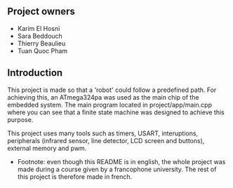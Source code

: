 ## Project owners

- Karim El Hosni
- Sara Beddouch
- Thierry Beaulieu
- Tuan Quoc Pham

## Introduction

This project is made so that a 'robot' could follow a predefined path. For achieving this, an ATmega324pa was used as the main chip of the embedded system. The main program located in project/app/main.cpp where you can see that a finite state machine was designed to achieve this purpose.

This project uses many tools such as timers, USART, interuptions, peripherals (infrared sensor, line detector, LCD screen and buttons), external memory and pwm.

- Footnote: even though this README is in english, the whole project was made during a course given by a francophone university. The rest of this project is therefore made in french.
